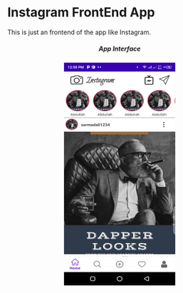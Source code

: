 # Instagram FrontEnd App

This is just an frontend of the app like Instagram.

#####  <p align="center">App Interface</p>
<p align="center">
<img src="AppScreenShots/appUI.jpeg" alt="App Screenshot" width="250" height="500">
</p>

